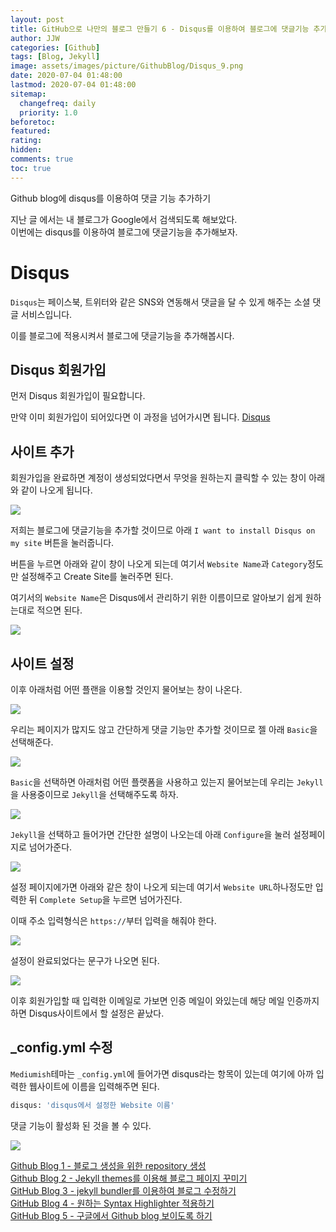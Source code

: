 ```yaml
---
layout: post
title: GitHub으로 나만의 블로그 만들기 6 - Disqus를 이용하여 블로그에 댓글기능 추가하기
author: JJW
categories: [Github]
tags: [Blog, Jekyll]
image: assets/images/picture/GithubBlog/Disqus_9.png
date: 2020-07-04 01:48:00
lastmod: 2020-07-04 01:48:00
sitemap:
  changefreq: daily
  priority: 1.0
beforetoc:
featured:
rating:
hidden:
comments: true
toc: true
---
```


Github blog에 disqus를 이용하여 댓글 기능 추가하기

지난 글 에서는 내 블로그가 Google에서 검색되도록 해보았다.  
이번에는 disqus를 이용하여 블로그에 댓글기능을 추가해보자.

# Disqus

`Disqus`는 페이스북, 트위터와 같은 SNS와 연동해서 댓글을 달 수 있게 해주는 소셜 댓글 서비스입니다.

이를 블로그에 적용시켜서 블로그에 댓글기능을 추가해봅시다.

## Disqus 회원가입

먼저 Disqus 회원가입이 필요합니다.

만약 이미 회원가입이 되어있다면 이 과정을 넘어가시면 됩니다.
[Disqus](https://disqus.com/)

## 사이트 추가

회원가입을 완료하면 계정이 생성되었다면서 무엇을 원하는지 클릭할 수 있는 창이 아래와 같이 나오게 됩니다.

<img class="blogPict" src="/assets/images/picture/GithubBlog/Disqus_1.png">

저희는 블로그에 댓글기능을 추가할 것이므로 아래 `I want to install Disqus on my site` 버튼을 눌러줍니다.

버튼을 누르면 아래와 같이 창이 나오게 되는데 여기서 `Website Name`과 `Category`정도만 설정해주고 Create Site를 눌러주면 된다.

여기서의 `Website Name`은 Disqus에서 관리하기 위한 이름이므로 알아보기 쉽게 원하는대로 적으면 된다.

<img class="blogPict" src="/assets/images/picture/GithubBlog/Disqus_2.png">

## 사이트 설정

이후 아래처럼 어떤 플랜을 이용할 것인지 물어보는 창이 나온다.

<img class="blogPict" src="/assets/images/picture/GithubBlog/Disqus_3.png">

우리는 페이지가 많지도 않고 간단하게 댓글 기능만 추가할 것이므로 젤 아래 `Basic`을 선택해준다.

<img class="blogPict" src="/assets/images/picture/GithubBlog/Disqus_4.png">

`Basic`을 선택하면 아래처럼 어떤 플랫폼을 사용하고 있는지 물어보는데 우리는 `Jekyll`을 사용중이므로 `Jekyll`을 선택해주도록 하자.

<img class="blogPict" src="/assets/images/picture/GithubBlog/Disqus_5.png">

`Jekyll`을 선택하고 들어가면 간단한 설명이 나오는데 아래 `Configure`을 눌러 설정페이지로 넘어가준다.

<img class="blogPict" src="/assets/images/picture/GithubBlog/Disqus_6.png">

설정 페이지에가면 아래와 같은 창이 나오게 되는데 여기서 `Website URL`하나정도만 입력한 뒤 `Complete Setup`을 누르면 넘어가진다.

이때 주소 입력형식은 `https://`부터 입력을 해줘야 한다.

<img class="blogPict" src="/assets/images/picture/GithubBlog/Disqus_7.png">

설정이 완료되었다는 문구가 나오면 된다.

<img class="blogPict" src="/assets/images/picture/GithubBlog/Disqus_8.png">

이후 회원가입할 때 입력한 이메일로 가보면 인증 메일이 와있는데 해당 메일 인증까지하면 Disqus사이트에서 할 설정은 끝났다.

## \_config.yml 수정

`Mediumish`테마는 `_config.yml`에 들어가면 disqus라는 항목이 있는데 여기에 아까 입력한 웹사이트에 이름을 입력해주면 된다.

```sh
disqus: 'disqus에서 설정한 Website 이름'
```

댓글 기능이 활성화 된 것을 볼 수 있다.

<img class="blogPict" src="/assets/images/picture/GithubBlog/Disqus_9.png">

[Github Blog 1 - 블로그 생성을 위한 repository 생성](../GithubBlog_1)  
[Github Blog 2 - Jekyll themes를 이용해 블로그 페이지 꾸미기](../GithubBlog_2)  
[GitHub Blog 3 - jekyll bundler를 이용하여 블로그 수정하기](../GithubBlog_3)  
[GitHub Blog 4 - 원하는 Syntax Highlighter 적용하기](../GithubBlog_4)  
[GitHub Blog 5 - 구글에서 Github blog 보이도록 하기](../GithubBlog_5)
